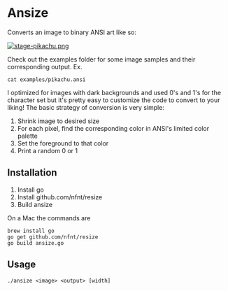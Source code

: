 # Ansize

Converts an image to binary ANSI art like so:

[![stage-pikachu.png](https://d23f6h5jpj26xu.cloudfront.net/jason_24594515608662_small.png)](http://img.svbtle.com/jason_24594515608662.png)

Check out the examples folder for some image samples and their corresponding output. Ex.

    cat examples/pikachu.ansi

I optimized for images with dark backgrounds and used 0's and 1's for the character set but it's pretty easy to customize the code to convert to your liking! The basic strategy of conversion is very simple:

1. Shrink image to desired size
2. For each pixel, find the corresponding color in ANSI's limited color palette
3. Set the foreground to that color
4. Print a random 0 or 1

## Installation

1. Install go
2. Install github.com/nfnt/resize
3. Build ansize

On a Mac the commands are

    brew install go
    go get github.com/nfnt/resize
    go build ansize.go

## Usage

    ./ansize <image> <output> [width]
